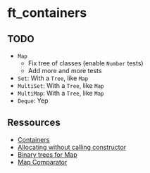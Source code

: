 # ft_containers

## TODO

* ``Map``
    * Fix tree of classes (enable ``Number`` tests)
    * Add more and more tests
* ``Set``: With a ``Tree``, like ``Map``
* ``MultiSet``: With a ``Tree``, like ``Map``
* ``MultiMap``: With a ``Tree``, like ``Map``
* ``Deque``: Yep

## Ressources

* [Containers](http://www.cplusplus.com/reference/stl/)
* [Allocating without calling constructor](https://stackoverflow.com/a/4576380)
* [Binary trees for Map](https://stackoverflow.com/a/47934594)
* [Map Comparator](https://stackoverflow.com/questions/5733254/how-can-i-create-my-own-comparator-for-a-map)
